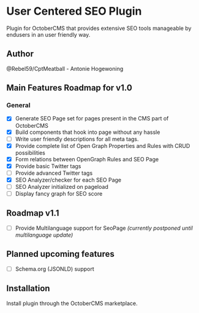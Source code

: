 # User Centered SEO Plugin
Plugin for OctoberCMS that provides extensive SEO tools manageable by endusers in an user friendly way.

## Author
@Rebel59/CptMeatball - Antonie Hogewoning

## Main Features Roadmap for v1.0
### General
- [x] Generate SEO Page set for pages present in the CMS part of OctoberCMS
- [x] Build components that hook into page without any hassle
- [ ] Write user friendly descriptions for all meta tags.
- [x] Provide complete list of Open Graph Properties and Rules with CRUD possibilities
- [x] Form relations between OpenGraph Rules and SEO Page
- [x] Provide basic Twitter tags
- [ ] Provide advanced Twitter tags
- [x] SEO Analyzer/checker for each SEO Page
- [ ] SEO Analyzer initialized on pageload
- [ ] Display fancy graph for SEO score

## Roadmap v1.1
- [ ] Provide Multilanguage support for SeoPage _(currently postponed until multilanguage update)_

## Planned upcoming features
- [ ] Schema.org (JSONLD) support


## Installation
Install plugin through the OctoberCMS marketplace.
